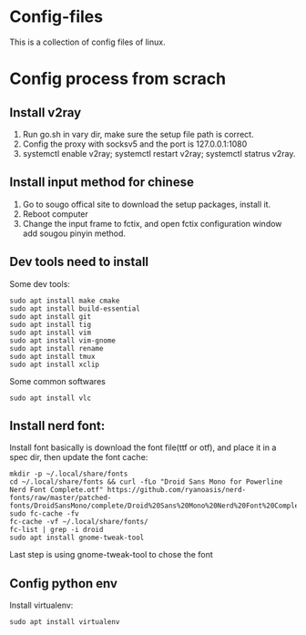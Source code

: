 # Config-files

This is a collection of config files of linux.

# Config process from scrach
## Install v2ray 

1. Run go.sh in vary dir, make sure the setup file path is correct.
2. Config the proxy with socksv5 and the port is 127.0.0.1:1080
3. systemctl enable v2ray; systemctl restart v2ray; systemctl statrus v2ray.


## Install input method for chinese

1. Go to sougo offical site to download the setup packages, install it.
2. Reboot computer
3. Change the input frame to fctix, and open fctix configuration window add sougou pinyin method.

## Dev tools need to install

Some dev tools:
```shell
sudo apt install make cmake
sudo apt install build-essential
sudo apt install git
sudo apt install tig
sudo apt install vim
sudo apt install vim-gnome
sudo apt install rename
sudo apt install tmux
sudo apt install xclip
```
Some common softwares
```shell
sudo apt install vlc
```

## Install nerd font:
Install font basically is download the font file(ttf or otf), and place it in a spec dir, then update the font cache:
```shell
mkdir -p ~/.local/share/fonts
cd ~/.local/share/fonts && curl -fLo "Droid Sans Mono for Powerline Nerd Font Complete.otf" https://github.com/ryanoasis/nerd-fonts/raw/master/patched-fonts/DroidSansMono/complete/Droid%20Sans%20Mono%20Nerd%20Font%20Complete.otf
sudo fc-cache -fv
fc-cache -vf ~/.local/share/fonts/
fc-list | grep -i droid
sudo apt install gnome-tweak-tool
```
Last step is using gnome-tweak-tool to chose the font

## Config python env

Install virtualenv:
```shell
sudo apt install virtualenv
```



